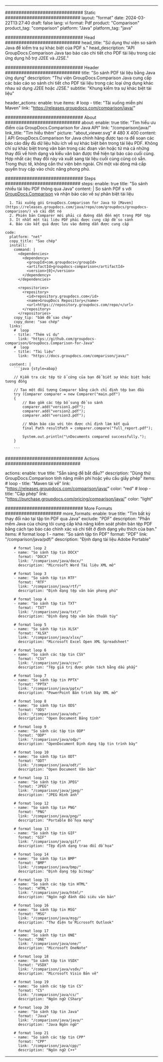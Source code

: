 
---
############################# Static ############################
layout: "format"
date:  2024-03-22T13:27:40
draft: false
lang: vi
format: Pdf
product: "Comparison"
product_tag: "comparison"
platform: "Java"
platform_tag: "java"

############################# Head ############################
head_title: "Sử dụng thư viện so sánh Java để kiểm tra sự khác biệt của PDF s."
head_description: "API GroupDocs.Comparison Java tạo báo cáo chi tiết cho PDF tài liệu trong các ứng dụng hỗ trợ J2EE và J2SE."

############################# Header ############################
title: "So sánh PDF tài liệu bằng Java ứng dụng" 
description: "Thư viện GroupDocs.Comparison Java cung cấp các báo cáo so sánh chi tiết cho PDF tài liệu trong các loại ứng dụng khác nhau sử dụng J2EE hoặc J2SE."
subtitle: "Khung kiểm tra sự khác biệt tài liệu"  

header_actions:
  enable: true
  items:
    #  loop
    - title: "Tải xuống miễn phí Maven"
      link: "https://releases.groupdocs.com/comparison/java/"
      
############################# About ############################
about:
    enable: true
    title: "Tìm hiểu ưu điểm của GroupDocs.Comparison for Java API"
    link: "/comparison/java/"
    link_title: "Tìm hiểu thêm"
    picture: "about_viewer.svg" # 480 X 400
    content: |
       API GroupDocs.Comparison for Java chính hãng được tạo ra để soạn các báo cáo đầy đủ dữ liệu hữu ích về sự khác biệt bên trong tài liệu PDF. Không chỉ sự khác biệt trong văn bản trong các đoạn văn hoặc từ mà cả những thay đổi về hình dạng và kiểu văn bản được thể hiện tại báo cáo cuối cùng. Hợp nhất các thay đổi này và xuất sang tài liệu cuối cùng cũng có sẵn. Trong thực tế, không cần thư viện bên ngoài. Chỉ một vài dòng mã cấp quyền truy cập vào chức năng phong phú.

############################# Steps ############################
steps:
    enable: true
    title: "So sánh nhiều tài liệu PDF thông qua Java"
    content: |
      So sánh PDF s với [GroupDocs.Comparison](https://products.groupdocs.com/comparison/java/) và nhận báo cáo về sự phân biệt tài liệu
      
      1. Tải xuống gói GroupDocs.Comparison for Java từ [Maven](https://releases.groupdocs.com/java/repo/com/groupdocs/groupdocs-comparison/) và cài đặt nó
      2. Phiên bản Comparer mới phải có đường dẫn đến một trong PDF tệp
      3. Ít nhất một tài liệu PDF phải được cung cấp để so sánh
      4. Báo cáo kết quả được lưu vào đường dẫn được cung cấp
   
    code:
      platform: "net"
      copy_title: "Sao chép"
      install:
        command: |
          <dependencies>
            <dependency>
              <groupId>com.groupdocs</groupId>
              <artifactId>groupdocs-comparison</artifactId>
              <version>{0}</version>
            </dependency>
          </dependencies>

          <repositories>
            <repository>
              <id>repository.groupdocs.com</id>
              <name>GroupDocs Repository</name>
              <url>https://repository.groupdocs.com/repo/</url>
            </repository>
          </repositories>
        copy_tip: "bấm để sao chép"
        copy_done: "sao chép"
      links:
        #  loop
        - title: "Thêm ví dụ"
          link: "https://github.com/groupdocs-comparison/GroupDocs.Comparison-for-Java"
        #  loop
        - title: "Tài liệu"
          link: "https://docs.groupdocs.com/comparison/java/"
          
      content: |
        ```java {style=abap}

        // Kiểm tra các tệp từ ổ cứng của bạn để biết sự khác biệt hoặc tương đồng

        // Tạo một đối tượng Comparer bằng cách chỉ định tệp ban đầu
        try (Comparer comparer = new Comparer("main.pdf") 
        {
            // Bao gồm các tệp bổ sung để so sánh
        	comparer.add("version1.pdf");
            comparer.add("version2.pdf");
            comparer.add("version3.pdf");

            // Nhận báo cáo với tên được chỉ định làm kết quả
            final Path resultPath = comparer.compare("full_report.pdf"); 

            System.out.println("\nDocuments compared successfully.");
        }
        
        ```            

############################# Actions ############################

actions:
  enable: true
  title: "Sẵn sàng để bắt đầu?"
  description: "Dùng thử GroupDocs.Comparison tính năng miễn phí hoặc yêu cầu giấy phép"
  items:
    #  loop
    - title: "Maven tải về"
      link: "https://releases.groupdocs.com/comparison/java/"
      color: "red"
        #  loop
    - title: "Cấp phép"
      link: "https://purchase.groupdocs.com/pricing/comparison/java/"
      color: "light"


############################# More Formats #####################
more_formats:
    enable: true
    title: "Tìm bất kỳ thay đổi nào tại tập tin PDF qua Java"
    exclude: "PDF"
    description: "Phần mềm Java của chúng tôi cung cấp khả năng kiểm soát phiên bản tệp PDF bằng cách tạo báo cáo chính xác và chi tiết ở định dạng yêu thích của bạn."
    items: 
        # format loop 1
        - name: "So sánh tập tin PDF"
          format: "PDF"
          link: "/comparison/java/pdf/"
          description: "Định dạng tài liệu Adobe Portable"

        # format loop 2
        - name: "So sánh tập tin DOCX"
          format: "DOCX"
          link: "/comparison/java/docx/"
          description: "Microsoft Word Tài liệu XML mở"

        # format loop 3
        - name: "So sánh tập tin RTF"
          format: "RTF"
          link: "/comparison/java/rtf/"
          description: "Định dạng tệp văn bản phong phú"

        # format loop 4
        - name: "So sánh tập tin TXT"
          format: "TXT"
          link: "/comparison/java/txt/"
          description: "Định dạng tệp văn bản thuần túy"

        # format loop 5
        - name: "So sánh tập tin XLSX"
          format: "XLSX"
          link: "/comparison/java/xlsx/"
          description: "Microsoft Excel Open XML Spreadsheet"

        # format loop 6
        - name: "So sánh các tập tin CSV"
          format: "CSV"
          link: "/comparison/java/csv/"
          description: "Tệp giá trị được phân tách bằng dấu phẩy"

        # format loop 7
        - name: "So sánh tập tin PPTX"
          format: "PPTX"
          link: "/comparison/java/pptx/"
          description: "PowerPoint Bản trình bày XML mở"

        # format loop 8
        - name: "So sánh tập tin ODS"
          format: "ODS"
          link: "/comparison/java/ods/"
          description: "Open Document Bảng tính"

        # format loop 9
        - name: "So sánh các tập tin ODP"
          format: "ODP"
          link: "/comparison/java/odp/"
          description: "OpenDocument Định dạng tập tin trình bày"

        # format loop 10
        - name: "So sánh tập tin ODT"
          format: "ODT"
          link: "/comparison/java/odt/"
          description: "Open Document Văn bản"

        # format loop 11
        - name: "So sánh tập tin JPEG"
          format: "JPEG"
          link: "/comparison/java/jpeg/"
          description: "JPEG Hình ảnh"

        # format loop 12
        - name: "So sánh tập tin PNG"
          format: "PNG"
          link: "/comparison/java/png/"
          description: "Portable Đồ họa mạng"

        # format loop 13
        - name: "So sánh tập tin GIF"
          format: "GIF"
          link: "/comparison/java/gif/"
          description: "Tệp định dạng trao đổi đồ họa"

        # format loop 14
        - name: "So sánh tập tin BMP"
          format: "BMP"
          link: "/comparison/java/bmp/"
          description: "Định dạng tệp bitmap"

        # format loop 15
        - name: "So sánh các tập tin HTML"
          format: "HTML"
          link: "/comparison/java/html/"
          description: "Ngôn ngữ đánh dấu siêu văn bản"

        # format loop 16
        - name: "So sánh tập tin MSG"
          format: "MSG"
          link: "/comparison/java/msg/"
          description: "Thư điện tử Microsoft Outlook"

        # format loop 17
        - name: "So sánh tập tin ONE"
          format: "ONE"
          link: "/comparison/java/one/"
          description: "Microsoft OneNote"

        # format loop 18
        - name: "So sánh tập tin VSDX"
          format: "VSDX"
          link: "/comparison/java/vsdx/"
          description: "Microsoft Visio Bản vẽ"

        # format loop 19
        - name: "So sánh các tập tin CS"
          format: "CS"
          link: "/comparison/java/cs/"
          description: "Ngôn ngữ CSharp"

        # format loop 20
        - name: "So sánh tập tin Java"
          format: "Java"
          link: "/comparison/java/java/"
          description: "Java Ngôn ngữ"
          
        # format loop 21
        - name: "So sánh các tập tin CPP"
          format: "CPP"
          link: "/comparison/java/cpp/"
          description: "Ngôn ngữ C++"
---